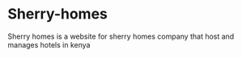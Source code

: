 # Sherry-homes
Sherry homes is a website for sherry homes company that host and manages hotels in kenya
